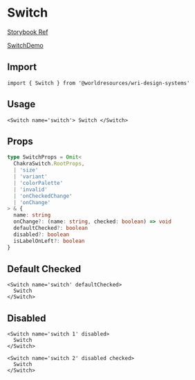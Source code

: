 # Switch

[Storybook Ref](https://wri.github.io/wri-design-systems/?path=/docs/forms-controls-switch--docs)

[SwitchDemo](https://github.com/wri/wri-design-systems/blob/main/src/components/Forms/Controls/Switch/SwitchDemo.tsx)

## Import

```tsx
import { Switch } from '@worldresources/wri-design-systems'
```

## Usage

```tsx
<Switch name='switch'> Switch </Switch>
```

## Props

```ts
type SwitchProps = Omit<
  ChakraSwitch.RootProps,
  | 'size'
  | 'variant'
  | 'colorPalette'
  | 'invalid'
  | 'onCheckedChange'
  | 'onChange'
> & {
  name: string
  onChange?: (name: string, checked: boolean) => void
  defaultChecked?: boolean
  disabled?: boolean
  isLabelOnLeft?: boolean
}
```

## Default Checked

```tsx
<Switch name='switch' defaultChecked>
  Switch
</Switch>
```

## Disabled

```tsx
<Switch name='switch 1' disabled>
  Switch
</Switch>
```

```tsx
<Switch name='switch 2' disabled checked>
  Switch
</Switch>
```
